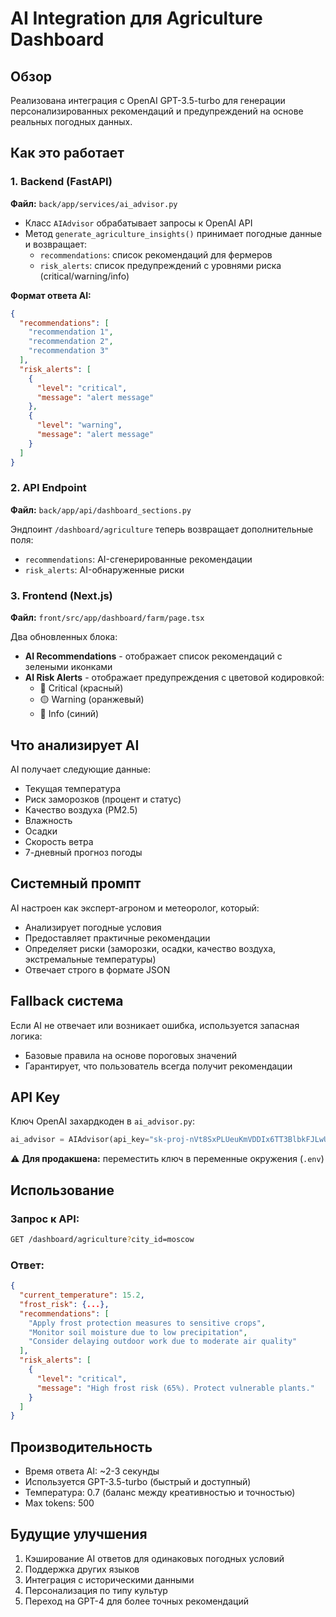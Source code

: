 # AI Integration для Agriculture Dashboard

## Обзор

Реализована интеграция с OpenAI GPT-3.5-turbo для генерации персонализированных рекомендаций и предупреждений на основе реальных погодных данных.

## Как это работает

### 1. Backend (FastAPI)

**Файл:** `back/app/services/ai_advisor.py`

- Класс `AIAdvisor` обрабатывает запросы к OpenAI API
- Метод `generate_agriculture_insights()` принимает погодные данные и возвращает:
  - `recommendations`: список рекомендаций для фермеров
  - `risk_alerts`: список предупреждений с уровнями риска (critical/warning/info)

**Формат ответа AI:**
```json
{
  "recommendations": [
    "recommendation 1",
    "recommendation 2",
    "recommendation 3"
  ],
  "risk_alerts": [
    {
      "level": "critical",
      "message": "alert message"
    },
    {
      "level": "warning",
      "message": "alert message"
    }
  ]
}
```

### 2. API Endpoint

**Файл:** `back/app/api/dashboard_sections.py`

Эндпоинт `/dashboard/agriculture` теперь возвращает дополнительные поля:
- `recommendations`: AI-сгенерированные рекомендации
- `risk_alerts`: AI-обнаруженные риски

### 3. Frontend (Next.js)

**Файл:** `front/src/app/dashboard/farm/page.tsx`

Два обновленных блока:
- **AI Recommendations** - отображает список рекомендаций с зелеными иконками
- **AI Risk Alerts** - отображает предупреждения с цветовой кодировкой:
  - 🔴 Critical (красный)
  - 🟡 Warning (оранжевый)
  - 🔵 Info (синий)

## Что анализирует AI

AI получает следующие данные:
- Текущая температура
- Риск заморозков (процент и статус)
- Качество воздуха (PM2.5)
- Влажность
- Осадки
- Скорость ветра
- 7-дневный прогноз погоды

## Системный промпт

AI настроен как эксперт-агроном и метеоролог, который:
- Анализирует погодные условия
- Предоставляет практичные рекомендации
- Определяет риски (заморозки, осадки, качество воздуха, экстремальные температуры)
- Отвечает строго в формате JSON

## Fallback система

Если AI не отвечает или возникает ошибка, используется запасная логика:
- Базовые правила на основе пороговых значений
- Гарантирует, что пользователь всегда получит рекомендации

## API Key

Ключ OpenAI захардкоден в `ai_advisor.py`:
```python
ai_advisor = AIAdvisor(api_key="sk-proj-nVt8SxPLUeuKmVDDIx6TT3BlbkFJLwUst1mfQjpMkYm5rBnQ")
```

⚠️ **Для продакшена:** переместить ключ в переменные окружения (`.env`)

## Использование

### Запрос к API:
```bash
GET /dashboard/agriculture?city_id=moscow
```

### Ответ:
```json
{
  "current_temperature": 15.2,
  "frost_risk": {...},
  "recommendations": [
    "Apply frost protection measures to sensitive crops",
    "Monitor soil moisture due to low precipitation",
    "Consider delaying outdoor work due to moderate air quality"
  ],
  "risk_alerts": [
    {
      "level": "critical",
      "message": "High frost risk (65%). Protect vulnerable plants."
    }
  ]
}
```

## Производительность

- Время ответа AI: ~2-3 секунды
- Используется GPT-3.5-turbo (быстрый и доступный)
- Температура: 0.7 (баланс между креативностью и точностью)
- Max tokens: 500

## Будущие улучшения

1. Кэширование AI ответов для одинаковых погодных условий
2. Поддержка других языков
3. Интеграция с историческими данными
4. Персонализация по типу культур
5. Переход на GPT-4 для более точных рекомендаций
